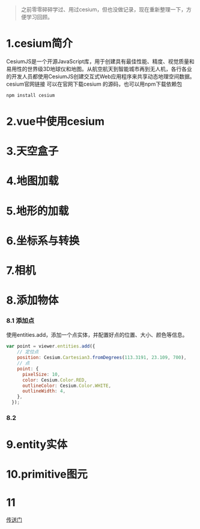 
> 之前零零碎碎学过、用过cesium，但也没做记录，现在重新整理一下，方便学习回顾。

# 1.cesium简介

CesiumJS是一个开源JavaScript库，用于创建具有最佳性能、精度、视觉质量和易用性的世界级3D地球仪和地图。从航空航天到智能城市再到无人机，各行各业的开发人员都使用CesiumJS创建交互式Web应用程序来共享动态地理空间数据。
cesium官网链接
可以在官网下载cesium 的源码，也可以用npm下载依赖包

```js
npm install cesium
```

# 2.vue中使用cesium

# 3.天空盒子

# 4.地图加载

# 5.地形的加载

# 6.坐标系与转换

# 7.相机

# 8.添加物体

### 8.1 添加点

使用entities.add，添加一个点实体，并配置好点的位置、大小、颜色等信息。

```js
var point = viewer.entities.add({
    // 定位点
    position: Cesium.Cartesian3.fromDegrees(113.3191, 23.109, 700),
    // 点
    point: {
      pixelSize: 10,
      color: Cesium.Color.RED,
      outlineColor: Cesium.Color.WHITE,
      outlineWidth: 4,
    },
  });
```

### 8.2

# 9.entity实体

# 10.primitive图元

# 11

[传送门](https://juejin.cn/post/7259208528531324985?from=search-suggest)
